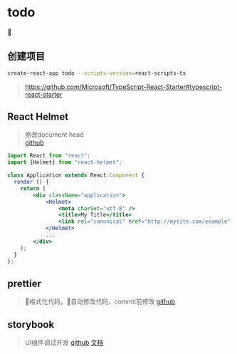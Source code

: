 # todo

## 创建项目
```bash
create-react-app todo --scripts-version=react-scripts-ts
```
> https://github.com/Microsoft/TypeScript-React-Starter#typescript-react-starter

## React Helmet
> 修改document head  
  [github](https://github.com/nfl/react-helmet)

``` jsx
import React from "react";
import {Helmet} from "react-helmet";

class Application extends React.Component {
  render () {
    return (
        <div className="application">
            <Helmet>
                <meta charSet="utf-8" />
                <title>My Title</title>
                <link rel="canonical" href="http://mysite.com/example" />
            </Helmet>
            ...
        </div>
    );
  }
};
```

## prettier
> 格式化代码，自动修改代码，commit前修改
  [github](https://github.com/facebookincubator/create-react-app/blob/master/packages/react-scripts/template/README.md#formatting-code-automatically)

## storybook
> UI组件调试开发
  [github](https://github.com/storybooks/storybook)
  [文档](https://storybook.js.org/basics/introduction/)